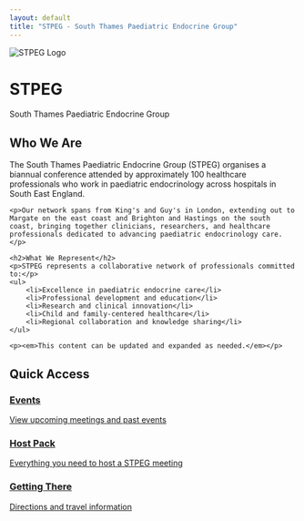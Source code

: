 ```yaml
---
layout: default
title: "STPEG - South Thames Paediatric Endocrine Group"
---
```


<div class="hero-section">
    <div class="hero-grid">
        <div class="hero-logo-container">
            <img src="{{ '/assets/images/logo.png' | relative_url }}" alt="STPEG Logo" class="hero-logo">
        </div>
        <div class="hero-text-container">
            <h1 class="hero-title">STPEG</h1>
            <p class="hero-subtitle">South Thames Paediatric Endocrine Group</p>
        </div>
    </div>
</div>

<section class="about-section">
    <h2>Who We Are</h2>
    <p>The South Thames Paediatric Endocrine Group (STPEG) organises a biannual conference attended by approximately 100 healthcare professionals who work in paediatric endocrinology across hospitals in South East England.</p>
    
    <p>Our network spans from King's and Guy's in London, extending out to Margate on the east coast and Brighton and Hastings on the south coast, bringing together clinicians, researchers, and healthcare professionals dedicated to advancing paediatric endocrinology care.</p>
    
    <h2>What We Represent</h2>
    <p>STPEG represents a collaborative network of professionals committed to:</p>
    <ul>
        <li>Excellence in paediatric endocrine care</li>
        <li>Professional development and education</li>
        <li>Research and clinical innovation</li>
        <li>Child and family-centered healthcare</li>
        <li>Regional collaboration and knowledge sharing</li>
    </ul>
    
    <p><em>This content can be updated and expanded as needed.</em></p>
</section>

<section class="quick-links">
    <h2>Quick Access</h2>
    <div class="link-grid">
        <a href="{{ '/events.html' | relative_url }}" class="link-card">
            <h3><i class="fa-solid fa-calendar-days icon"></i>Events</h3>
            <p>View upcoming meetings and past events</p>
        </a>
        <a href="{{ '/host-pack.html' | relative_url }}" class="link-card">
            <h3><i class="fa-solid fa-clipboard-list icon"></i>Host Pack</h3>
            <p>Everything you need to host a STPEG meeting</p>
        </a>
        <a href="{{ '/getting-there.html' | relative_url }}" class="link-card">
            <h3><i class="fa-solid fa-map-location-dot icon"></i>Getting There</h3>
            <p>Directions and travel information</p>
        </a>
    </div>
</section>
